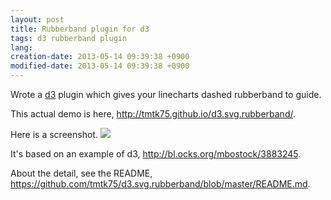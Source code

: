 ```yaml
---
layout: post
title: Rubberband plugin for d3
tags: d3 rubberband plugin
lang: 
creation-date: 2013-05-14 09:39:38 +0900
modified-date: 2013-05-14 09:39:38 +0900
---
```

Wrote a [d3](http://d3js.org) plugin which gives your linecharts dashed rubberband to guide.

This actual demo is here, <http://tmtk75.github.io/d3.svg.rubberband/>.

Here is a screenshot.
<img src='https://s3-ap-northeast-1.amazonaws.com/tmtk75.github.com/d3.svg.rubberband/overview.png'>

It's based on an example of d3, <http://bl.ocks.org/mbostock/3883245>.


About the detail, see the README, <https://github.com/tmtk75/d3.svg.rubberband/blob/master/README.md>.

